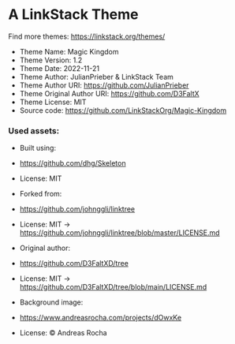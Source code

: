 # A LinkStack Theme
Find more themes: https://linkstack.org/themes/
                                                                                                                                                                         
*	Theme Name: Magic Kingdom
*	Theme Version: 1.2
*	Theme Date: 2022-11-21
*	Theme Author: JulianPrieber & LinkStack Team
*	Theme Author URI: https://github.com/JulianPrieber
*	Theme Original Author URI: https://github.com/D3FaltX
*	Theme License: MIT
*	Source code: https://github.com/LinkStackOrg/Magic-Kingdom


### Used assets:
* Built using:
* https://github.com/dhg/Skeleton
* License: MIT

* Forked from:
* https://github.com/johnggli/linktree
* License: MIT -> https://github.com/johnggli/linktree/blob/master/LICENSE.md

* Original author:
* https://github.com/D3FaltXD/tree
* License: MIT -> https://github.com/D3FaltXD/tree/blob/main/LICENSE.md

* Background image:
* https://www.andreasrocha.com/projects/dOwxKe
* License: © Andreas Rocha
